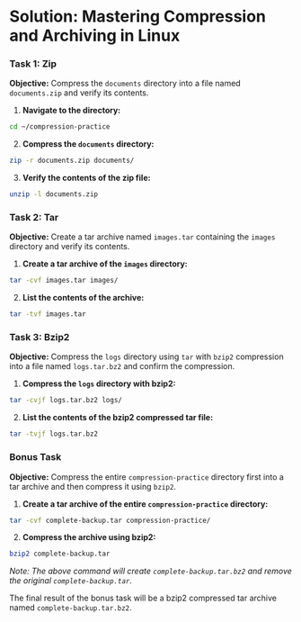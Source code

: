 # Solution: Mastering Compression and Archiving in Linux

### Task 1: Zip

**Objective:** Compress the `documents` directory into a file named `documents.zip` and verify its contents.

1. **Navigate to the directory:**

```bash
cd ~/compression-practice
```

2. **Compress the `documents` directory:**

```bash
zip -r documents.zip documents/
```

3. **Verify the contents of the zip file:**

```bash
unzip -l documents.zip
```

### Task 2: Tar

**Objective:** Create a tar archive named `images.tar` containing the `images` directory and verify its contents.

1. **Create a tar archive of the `images` directory:**

```bash
tar -cvf images.tar images/
```

2. **List the contents of the archive:**

```bash
tar -tvf images.tar
```

### Task 3: Bzip2

**Objective:** Compress the `logs` directory using `tar` with `bzip2` compression into a file named `logs.tar.bz2` and confirm the compression.

1. **Compress the `logs` directory with bzip2:**

```bash
tar -cvjf logs.tar.bz2 logs/
```

2. **List the contents of the bzip2 compressed tar file:**

```bash
tar -tvjf logs.tar.bz2
```

### Bonus Task

**Objective:** Compress the entire `compression-practice` directory first into a tar archive and then compress it using `bzip2`.

1. **Create a tar archive of the entire `compression-practice` directory:**

```bash
tar -cvf complete-backup.tar compression-practice/
```

2. **Compress the archive using bzip2:**

```bash
bzip2 complete-backup.tar
```

_Note: The above command will create `complete-backup.tar.bz2` and remove the original `complete-backup.tar`._

The final result of the bonus task will be a bzip2 compressed tar archive named `complete-backup.tar.bz2`.
